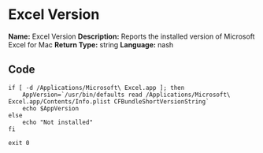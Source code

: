 # Excel Version

**Name:** Excel Version
**Description:** Reports the installed version of Microsoft Excel for Mac
**Return Type:** string
**Language:** nash

## Code
~~~~ 
if [ -d /Applications/Microsoft\ Excel.app ]; then
    AppVersion=`/usr/bin/defaults read /Applications/Microsoft\ Excel.app/Contents/Info.plist CFBundleShortVersionString`
    echo $AppVersion
else
    echo "Not installed"
fi

exit 0
~~~~
